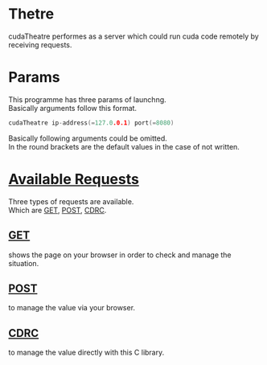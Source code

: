 # Thetre
cudaTheatre performes as a server which could run cuda code remotely by receiving requests.

# Params
This programme has three params of launchng.  
Basically arguments follow this format.

```c
cudaTheatre ip-address(=127.0.0.1) port(=8080)
```

Basically following arguments could be omitted.  
In the round brackets are the default values in the case of not written.

# [Available Requests](./req/README.md)
Three types of requests are available.  
Which are [GET](./req/get.md), [POST](./req/post.md), [CDRC](./req/cdrc.md).

## [GET](./req/get.md)
shows the page on your browser in order to check and manage the situation.

## [POST](./req/post.md)
to manage the value via your browser.

## [CDRC](./req/cdrc.md)
to manage the value directly with this C library.